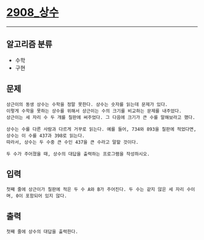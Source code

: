 # [2908_상수](https://www.acmicpc.net/problem/2908)
---
## 알고리즘 분류
* 수학
* 구현

## 문제
```
상근이의 동생 상수는 수학을 정말 못한다. 상수는 숫자를 읽는데 문제가 있다. 
이렇게 수학을 못하는 상수를 위해서 상근이는 수의 크기를 비교하는 문제를 내주었다. 
상근이는 세 자리 수 두 개를 칠판에 써주었다. 그 다음에 크기가 큰 수를 말해보라고 했다.

상수는 수를 다른 사람과 다르게 거꾸로 읽는다. 예를 들어, 734와 893을 칠판에 적었다면, 상수는 이 수를 437과 398로 읽는다. 
따라서, 상수는 두 수중 큰 수인 437을 큰 수라고 말할 것이다.

두 수가 주어졌을 때, 상수의 대답을 출력하는 프로그램을 작성하시오.
```
## 입력
```
첫째 줄에 상근이가 칠판에 적은 두 수 A와 B가 주어진다. 두 수는 같지 않은 세 자리 수이며, 0이 포함되어 있지 않다.
```
## 출력
```
첫째 줄에 상수의 대답을 출력한다.
```
